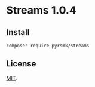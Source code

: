 Streams 1.0.4
=============

Install
-------

```
composer require pyrsmk/streams
```

License
-------

[MIT](http://dreamysource.mit-license.org).